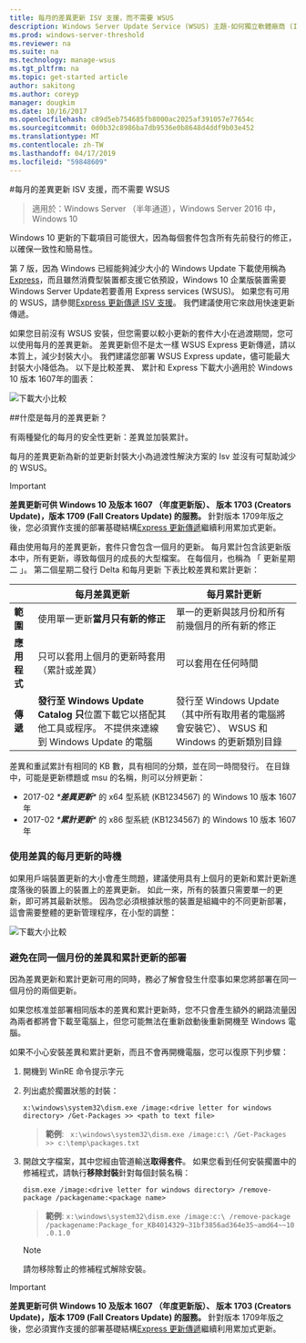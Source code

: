 ```yaml
---
title: 每月的差異更新 ISV 支援，而不需要 WSUS
description: Windows Server Update Service (WSUS) 主題-如何獨立軟體廠商 (ISV) 可以暫時使用每月的差異更新而不是 WSUS Express 更新傳遞，以減少封裝大小
ms.prod: windows-server-threshold
ms.reviewer: na
ms.suite: na
ms.technology: manage-wsus
ms.tgt_pltfrm: na
ms.topic: get-started article
author: sakitong
ms.author: coreyp
manager: dougkim
ms.date: 10/16/2017
ms.openlocfilehash: c89d5eb754685fb8000ac2025af391057e77654c
ms.sourcegitcommit: 0d0b32c8986ba7db9536e0b8648d4ddf9b03e452
ms.translationtype: MT
ms.contentlocale: zh-TW
ms.lasthandoff: 04/17/2019
ms.locfileid: "59848609"
---
```

#<a name="monthly-delta-update-isv-support-without-wsus"></a>每月的差異更新 ISV 支援，而不需要 WSUS

>適用於：Windows Server （半年通道），Windows Server 2016 中，Windows 10

Windows 10 更新的下載項目可能很大，因為每個套件包含所有先前發行的修正，以確保一致性和簡易性。  

第 7 版，因為 Windows 已經能夠減少大小的 Windows Update 下載使用稱為[Express](https://technet.microsoft.com/library/cc708456(v=ws.10).aspx#Anchor_2)，而且雖然消費型裝置都支援它依預設，Windows 10 企業版裝置需要 Windows Server Update若要善用 Express services (WSUS)。 如果您有可用的 WSUS，請參閱[Express 更新傳遞 ISV 支援](express-update-delivery-ISV-support.md)。 我們建議使用它來啟用快速更新傳遞。 

如果您目前沒有 WSUS 安裝，但您需要以較小更新的套件大小在過渡期間，您可以使用每月的差異更新。 差異更新但不是太一樣 WSUS Express 更新傳遞，請以本質上，減少封裝大小。 我們建議您部署 WSUS Express update，儘可能最大封裝大小降低為。 以下是比較差異、 累計和 Express 下載大小適用於 Windows 10 版本 1607年的圖表：

![下載大小比較](../../media/express-update-delivery-isv-support/delta-1.png)

##<a name="what-is-monthly-delta-update"></a>什麼是每月的差異更新？

有兩種變化的每月的安全性更新：差異並加裝累計。

每月的差異更新為新的並更新封裝大小為過渡性解決方案的 Isv 並沒有可幫助減少的 WSUS。

>[!IMPORTANT]
>**差異更新可供 Windows 10 及版本 1607 （年度更新版）、 版本 1703 (Creators Update)，版本 1709 (Fall Creators Update) 的服務。** 針對版本 1709年版之後，您必須實作支援的部署基礎結構[Express 更新傳遞](express-update-delivery-ISV-support.md)繼續利用累加式更新。

藉由使用每月的差異更新，套件只會包含一個月的更新。 每月累計包含該更新版本中，所有更新，導致每個月的成長的大型檔案。 在每個月，也稱為 「 更新星期二 」。 第二個星期二發行 Delta 和每月更新 下表比較差異和累計更新：

|                    | 每月**差異**更新                                                                                                                                                                                                       | 每月**累計**更新                                                                                                                                                                                             |
|--------------------|--------------------------------------------------------------------------------------------------------------------------------------------------------------------------------------------------------------------------------|---------------------------------------------------------------------------------------------------------------------------------------------------------------------------------------------------------------------------|
| **範圍**          | 使用單一更新**當月只有新的修正**                                                                                                                                                                           | 單一的更新與該月份和所有前幾個月的所有新的修正                                                                                                                                                   |
| **應用程式**    | 只可以套用上個月的更新時套用 （累計或差異）                                                                                                                                           | 可以套用在任何時間                                                                                                                                                                                                |
| **傳遞**       | **發行至 Windows Update Catalog 只**位置下載它以搭配其他工具或程序。 不提供來連線到 Windows Update 的電腦                                                         | 發行至 Windows Update （其中所有取用者的電腦將會安裝它）、 WSUS 和 Windows 的更新類別目錄                                                                                                                |

差異和重試累計有相同的 KB 數，具有相同的分類，並在同一時間發行。 在目錄中，可能是更新標題或 msu 的名稱，則可以分辨更新：

- 2017-02 *\***差異更新**\** 的 x64 型系統 (KB1234567) 的 Windows 10 版本 1607年
- 2017-02 *\***累計更新**\** 的 x86 型系統 (KB1234567) 的 Windows 10 版本 1607年                                                                                                                                                                                                                                                                                                                                                                                                                                                                                                                                                                                                                                                                                                                                                                                                                                                                                      

### <a name="when-to-use-monthly-delta-update"></a>使用差異的每月更新的時機

如果用戶端裝置更新的大小會產生問題，建議使用具有上個月的更新和累計更新進度落後的裝置上的裝置上的差異更新。 如此一來，所有的裝置只需要單一的更新，即可將其最新狀態。 因為您必須根據狀態的裝置是組織中的不同更新部署，這會需要整體的更新管理程序，在小型的調整：

![下載大小比較](../../media/express-update-delivery-isv-support/delta-2.png)

### <a name="prevent-deployment-of-delta-and-cumulative-updates-in-the-same-month"></a>避免在同一個月份的差異和累計更新的部署

因為差異更新和累計更新可用的同時，務必了解會發生什麼事如果您將部署在同一個月份的兩個更新。

如果您核准並部署相同版本的差異和累計更新時，您不只會產生額外的網路流量因為兩者都將會下載至電腦上，但您可能無法在重新啟動後重新開機至 Windows 電腦。

如果不小心安裝差異和累計更新，而且不會再開機電腦，您可以復原下列步驟：

1. 開機到 WinRE 命令提示字元
2. 列出處於擱置狀態的封裝：

    `x:\windows\system32\dism.exe /image:<drive letter for windows directory> /Get-Packages >> <path to text file>`
 
    > **範例**: ` x:\windows\system32\dism.exe /image:c:\ /Get-Packages >> c:\temp\packages.txt`
 
3. 開啟文字檔案，其中您經由管道輸送**取得套件**。 如果您看到任何安裝擱置中的修補程式，請執行**移除封裝**針對每個封裝名稱：
 
   `dism.exe /image:<drive letter for windows directory> /remove-package /packagename:<package name>`
 
    > **範例**: `x:\windows\system32\dism.exe /image:c:\ /remove-package /packagename:Package_for_KB4014329~31bf3856ad364e35~amd64~~10.0.1.0`
 
    >[!NOTE]
    >請勿移除暫止的修補程式解除安裝。

>[!IMPORTANT]
>**差異更新可供 Windows 10 及版本 1607 （年度更新版）、 版本 1703 (Creators Update)，版本 1709 (Fall Creators Update) 的服務。** 針對版本 1709年版之後，您必須實作支援的部署基礎結構[Express 更新傳遞](express-update-delivery-ISV-support.md)繼續利用累加式更新。
